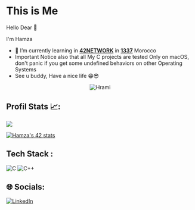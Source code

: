 # This is Me
Hello Dear 🤩

I'm Hamza

- 🌱 I’m currently learning in [**42NETWORK**](https://www.42.fr) in [**1337**](https://www.1337.ma) Morocco
- Important Notice also that all My C projects are tested Only on macOS,
  don't panic if you get some undefined behaviors on other Operating Systems
- See u buddy, Have a nice life 😁😎

<p align="center" margin=20%> <img src="https://komarev.com/ghpvc/?username=Hrami&label=VIEWS&color=8a2be2&style=for-the-badge" alt="Hrami" /> </p>

## Profil Stats 📈:
<img src="https://github-readme-stats.vercel.app/api?username=Hamza-rami&count_private=true&show_icons=true&theme=vue-dark"/>

[![Hamza's 42 stats](https://badge.mediaplus.ma/black/hrami)](https://github.com/Hamza-rami/badge42)

## Tech Stack :

![C](https://img.shields.io/badge/c-%2300599C.svg?style=for-the-badge&logo=c&logoColor=white) ![C++](https://img.shields.io/badge/c++-%2300599C.svg?style=for-the-badge&logo=c%2B%2B&logoColor=white)
## 🌐 Socials:

[![LinkedIn](https://img.shields.io/badge/LinkedIn-0077B5?style=for-the-badge&logo=linkedin&logoColor=white)](https://www.linkedin.com/in/hamza-rami-b694ba317/)
